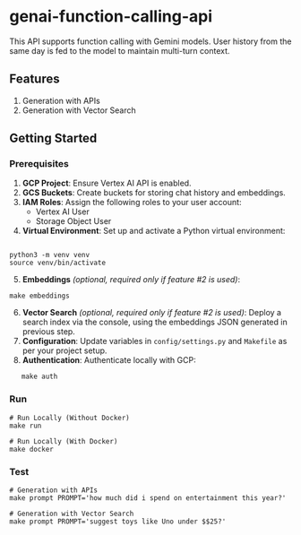 # genai-function-calling-api

This API supports function calling with Gemini models. User history from the same day is fed to the model to maintain multi-turn context.

## Features

1. Generation with APIs
2. Generation with Vector Search

## Getting Started

### Prerequisites

1. **GCP Project**: Ensure Vertex AI API is enabled.
2. **GCS Buckets**: Create buckets for storing chat history and embeddings.
3. **IAM Roles**: Assign the following roles to your user account:
   - Vertex AI User
   - Storage Object User
4. **Virtual Environment**: Set up and activate a Python virtual environment:

```

python3 -m venv venv
source venv/bin/activate
```

5. **Embeddings** _(optional, required only if feature #2 is used)_:

```
make embeddings
```

6. **Vector Search** _(optional, required only if feature #2 is used)_: Deploy a search index via the console, using the embeddings JSON generated in previous step.
7. **Configuration**: Update variables in `config/settings.py` and `Makefile` as per your project setup.
8. **Authentication**: Authenticate locally with GCP:

```
   make auth
```

### Run

```
# Run Locally (Without Docker)
make run

# Run Locally (With Docker)
make docker

```

### Test

```
# Generation with APIs
make prompt PROMPT='how much did i spend on entertainment this year?'

# Generation with Vector Search
make prompt PROMPT='suggest toys like Uno under $$25?'

```
